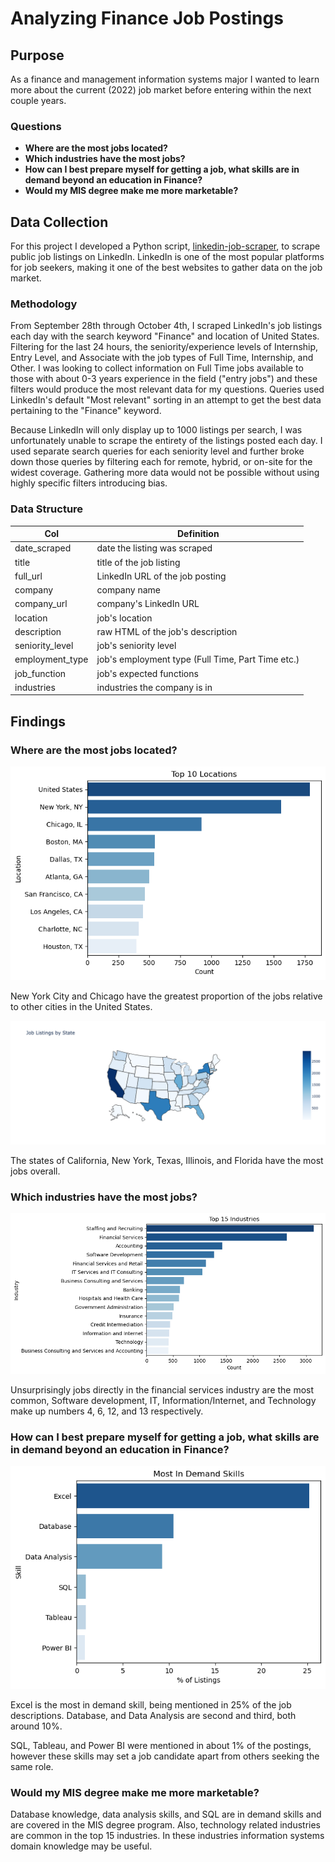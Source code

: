 # Analyzing Finance Job Postings

## Purpose

As a finance and management information systems major I wanted to learn more about the current (2022) job market before entering within the next couple years. 

### Questions

- **Where are the most jobs located?**
- **Which industries have the most jobs?**
- **How can I best prepare myself for getting a job, what skills are in demand beyond an education in Finance?**
- **Would my MIS degree make me more marketable?**

## Data Collection

For this project I developed a Python script, [linkedin-job-scraper](https://github.com/Daneski13/linkedin-job-scraper), to scrape public job listings on LinkedIn. LinkedIn is one of the most popular platforms for job seekers, making it one of the best websites to gather data on the job market.

### Methodology

From September 28th through October 4th, I scraped LinkedIn's job listings each day with the search keyword "Finance" and location of United States. Filtering for the last 24 hours, the seniority/experience levels of Internship, Entry Level, and Associate with the job types of Full Time, Internship, and Other. I was looking to collect information on Full Time jobs available to those with about 0-3 years experience in the field ("entry jobs") and these filters would produce the most relevant data for my questions. Queries used LinkedIn's default "Most relevant" sorting in an attempt to get the best data pertaining to the "Finance" keyword.

Because LinkedIn will only display up to 1000 listings per search, I was unfortunately unable to scrape the entirety of the listings posted each day. I used separate search queries for each seniority level and further broke down those queries by filtering each for remote, hybrid, or on-site for the widest coverage. Gathering more data would not be possible without using highly specific filters introducing bias.

### Data Structure

| Col             | Definition                                        |
| --------------- | ------------------------------------------------- |
| date_scraped    | date the listing was scraped                      |
| title           | title of the job listing                          |
| full_url        | LinkedIn URL of the job posting                   |
| company         | company name                                      |
| company_url     | company's LinkedIn URL                            |
| location        | job's location                                    |
| description     | raw HTML of the job's description                 |
| seniority_level | job's seniority level                             |
| employment_type | job's employment type (Full Time, Part Time etc.) |
| job_function    | job's expected functions                          |
| industries      | industries the company is in                      |

## Findings

### Where are the most jobs located?

![Top 15 Locations](./images/locations.png)

New York City and Chicago have the greatest proportion of the jobs relative to other cities in the United States. 

![US States Heat Map](./images/states.png)

The states of California, New York, Texas, Illinois, and Florida have the most jobs overall.
  
### Which industries have the most jobs?

![Top Industries](./images/industries.png)

Unsurprisingly jobs directly in the financial services industry are the most common, Software development, IT, Information/Internet, and Technology make up numbers 4, 6, 12, and 13 respectively.

### How can I best prepare myself for getting a job, what skills are in demand beyond an education in Finance?

![Most in Demand Skills](./images/skills.png)

Excel is the most in demand skill, being mentioned in 25% of the job descriptions. Database, and Data Analysis are second and third, both around 10%.

SQL, Tableau, and Power BI were mentioned in about 1% of the postings, however these skills may set a job candidate apart from others seeking the same role.

### Would my MIS degree make me more marketable?

Database knowledge, data analysis skills, and SQL are in demand skills and are covered in the MIS degree program. Also, technology related industries are common in the top 15 industries. In these industries information systems domain knowledge may be useful.
